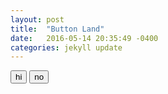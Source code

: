 ```yaml
---
layout: post
title:  "Button Land"
date:   2016-05-14 20:35:49 -0400
categories: jekyll update
---
```


<button>hi</button>
<button>no</button>

